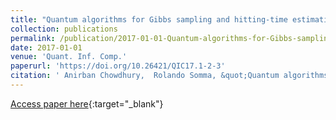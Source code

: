 ```yaml
---
title: "Quantum algorithms for Gibbs sampling and hitting-time estimation"
collection: publications
permalink: /publication/2017-01-01-Quantum-algorithms-for-Gibbs-sampling-and-hitting-time-estimation
date: 2017-01-01
venue: 'Quant. Inf. Comp.'
paperurl: 'https://doi.org/10.26421/QIC17.1-2-3'
citation: ' Anirban Chowdhury,  Rolando Somma, &quot;Quantum algorithms for Gibbs sampling and hitting-time estimation.&quot; Quant. Inf. Comp., 2017.'
---
```

[Access paper here](https://doi.org/10.26421/QIC17.1-2-3){:target="_blank"}
